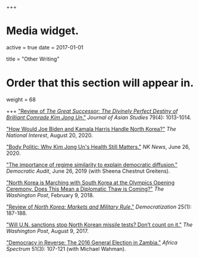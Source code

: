 +++
# Media widget.
active = true
date = 2017-01-01

title = "Other Writing"

# Order that this section will appear in.
weight = 68

+++
["Review of *The Great Successor: The Divinely Perfect Destiny of Brilliant Comrade Kim Jong Un*."](https://www.cambridge.org/core/journals/journal-of-asian-studies/article/abs/great-successor-the-divinely-perfect-destiny-of-brilliant-comrade-kim-jong-un-by-anna-fifield-new-york-publicaffairs-2019-336-pp-isbn-9781541742482-cloth/F6C3BF5234F87760733618840D3B0106) *Journal of Asian Studies* 79(4): 1013-1014.

["How Would Joe Biden and Kamala Harris Handle North Korea?"](https://nationalinterest.org/blog/korea-watch/how-would-joe-biden-and-kamala-harris-handle-north-korea-167374) *The National Interest*, August 20, 2020.

["Body Politic: Why Kim Jong Un's Health Still Matters."](https://www.nknews.org/2020/06/body-politic-why-kim-jong-uns-health-still-matters/) *NK News*, June 26, 2020.

["The importance of regime similarity to explain democratic diffusion."](http://www.democraticaudit.com/2019/06/26/the-importance-of-regime-similarity-to-explain-democratic-diffusion/) *Democratic Audit*, June 26, 2019 (with Sheena Chestnut Greitens).

["North Korea is Marching with South Korea at the Olympics Opening Ceremony.
Does This Mean a Diplomatic Thaw is Coming?"](https://www.washingtonpost.com/news/made-by-history/wp/2018/02/09/north-korea-is-marching-with-south-korea-at-the-opening-ceremony-does-this-mean-a-diplomatic-thaw-is-coming/?utm_term=.fff9a0adc460) *The Washington Post*, February 9, 2018.

["Review of *North Korea: Markets and Military Rule*."](https://www.tandfonline.com/doi/abs/10.1080/13510347.2016.1223052) *Democratization* 25(1): 187-188.

["Will U.N. sanctions stop North Korean missile tests? Don’t count on it."](https://www.washingtonpost.com/news/monkey-cage/wp/2017/08/09/will-u-n-sanctions-stop-north-korean-missile-tests-dont-count-on-it/?noredirect=on&utm_term=.34e2ed434be4) *The Washington Post*, August 9, 2017.

["Democracy in Reverse: The 2016 General Election in Zambia."]() *Africa Spectrum* 51(3): 107-121 (with Michael Wahman).
